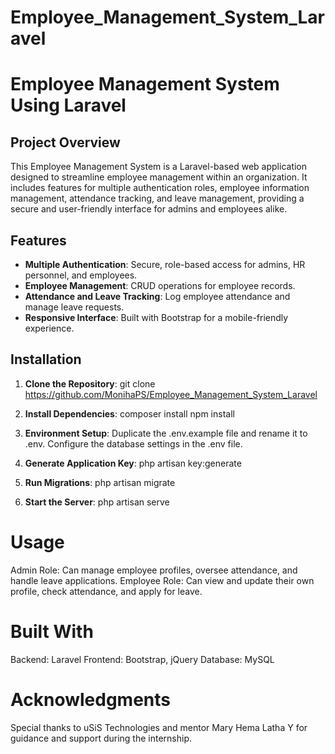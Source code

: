 # Employee_Management_System_Laravel

# Employee Management System Using Laravel

## Project Overview
This Employee Management System is a Laravel-based web application designed to streamline employee management within an organization. It includes features for multiple authentication roles, employee information management, attendance tracking, and leave management, providing a secure and user-friendly interface for admins and employees alike.

## Features
- **Multiple Authentication**: Secure, role-based access for admins, HR personnel, and employees.
- **Employee Management**: CRUD operations for employee records.
- **Attendance and Leave Tracking**: Log employee attendance and manage leave requests.
- **Responsive Interface**: Built with Bootstrap for a mobile-friendly experience.

## Installation

1. **Clone the Repository**:
   git clone https://github.com/MonihaPS/Employee_Management_System_Laravel

2. **Install Dependencies**:
composer install
npm install

3. **Environment Setup**:
Duplicate the .env.example file and rename it to .env.
Configure the database settings in the .env file.

4. **Generate Application Key**:
php artisan key:generate

7. **Run Migrations**:
php artisan migrate

8. **Start the Server**:
php artisan serve


# Usage
Admin Role: Can manage employee profiles, oversee attendance, and handle leave applications.
Employee Role: Can view and update their own profile, check attendance, and apply for leave.


# Built With
Backend: Laravel
Frontend: Bootstrap, jQuery
Database: MySQL

# Acknowledgments
Special thanks to uSiS Technologies and mentor Mary Hema Latha Y for guidance and support during the internship.

